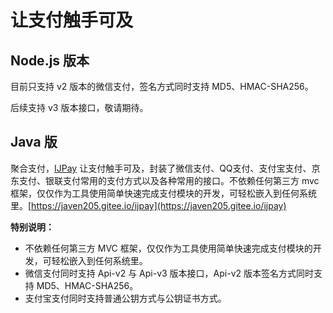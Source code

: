 # 让支付触手可及

## Node.js 版本

目前只支持 v2 版本的微信支付，签名方式同时支持 MD5、HMAC-SHA256。

后续支持 v3 版本接口，敬请期待。

## Java 版

聚合支付，[IJPay](https://gitee.com/javen205/IJPay) 让支付触手可及，封装了微信支付、QQ支付、支付宝支付、京东支付、银联支付常用的支付方式以及各种常用的接口。不依赖任何第三方 mvc 框架，仅仅作为工具使用简单快速完成支付模块的开发，可轻松嵌入到任何系统里。[https://javen205.gitee.io/ijpay](https://javen205.gitee.io/ijpay)

**特别说明：**

- 不依赖任何第三方 MVC 框架，仅仅作为工具使用简单快速完成支付模块的开发，可轻松嵌入到任何系统里。
- 微信支付同时支持 Api-v2 与 Api-v3 版本接口，Api-v2 版本签名方式同时支持 MD5、HMAC-SHA256。
- 支付宝支付同时支持普通公钥方式与公钥证书方式。